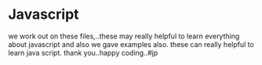 # Javascript
we work out on these files,..these may really helpful to learn everything about javascript and also we gave examples also.
these can really helpful to learn java script.
thank you..happy coding..#jp
